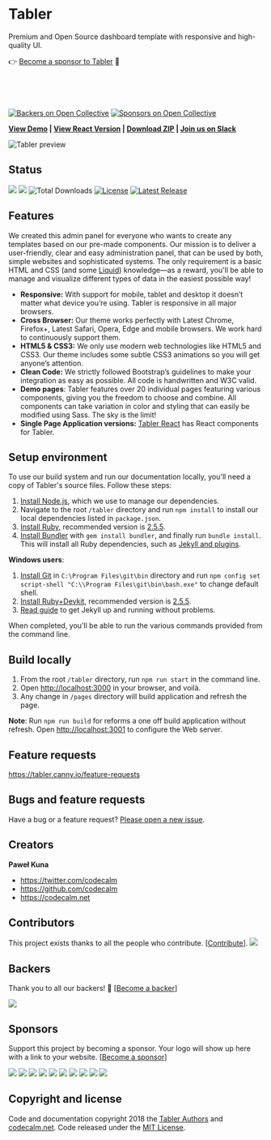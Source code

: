 # Tabler

Premium and Open Source dashboard template with responsive and high-quality UI.

👉 [Become a sponsor to Tabler](https://github.com/sponsors/codecalm) 🚀

<br><br><br>

[![Backers on Open Collective](https://opencollective.com/tabler/backers/badge.svg)](#backers)
 [![Sponsors on Open Collective](https://opencollective.com/tabler/sponsors/badge.svg)](#sponsors)


<strong><a href="https://preview-dev.tabler.io">View Demo</a> | <a href="https://github.com/tabler/tabler-react">View React Version</a> | <a href="https://github.com/tabler/tabler/archive/master.zip">Download ZIP</a> | <a href="https://goo.gl/zJP2dT">Join us on Slack</a></strong>

![Tabler preview](https://raw.githubusercontent.com/tabler/tabler/dev/static/img/tabler-preview.png)

## Status

<a href="https://www.npmjs.com/package/tabler-ui"><a href="#backers" alt="sponsors on Open Collective"><img src="https://opencollective.com/tabler/backers/badge.svg"/></a> <a href="#sponsors" alt="Sponsors on Open Collective"><img src="https://opencollective.com/tabler/sponsors/badge.svg"/></a> <img src="https://img.shields.io/npm/dt/tabler-ui.svg" alt="Total Downloads"></a> <a href="https://github.com/tabler/tabler/blob/master/LICENSE"><img src="https://img.shields.io/npm/l/tabler-ui.svg" alt="License"></a> <a href="https://github.com/tabler/tabler/releases"><img src="https://img.shields.io/npm/v/tabler-ui.svg" alt="Latest Release"></a>

## Features

We created this admin panel for everyone who wants to create any templates based on our pre-made components. Our mission is to deliver a user-friendly, clear and easy administration panel, that can be used by both, simple websites and sophisticated systems. The only requirement is a basic HTML and CSS (and some [Liquid](https://github.com/Shopify/liquid/wiki)) knowledge—as a reward, you'll be able to manage and visualize different types of data in the easiest possible way!

* **Responsive:** With support for mobile, tablet and desktop it doesn’t matter what device you’re using. Tabler is responsive in all major browsers.
* **Cross Browser:** Our theme works perfectly with Latest Chrome, Firefox+, Latest Safari, Opera, Edge and mobile browsers. We work hard to continuously support them.
* **HTML5 & CSS3:** We only use modern web technologies like HTML5 and CSS3. Our theme includes some subtle CSS3 animations so you will get anyone’s attention.
* **Clean Code:** We strictly followed Bootstrap’s guidelines to make your integration as easy as possible. All code is handwritten and W3C valid.
* **Demo pages**: Tabler features over 20 individual pages featuring various components, giving you the freedom to choose and combine. All components can take variation in color and styling that can easily be modified using Sass. The sky is the limit!
* **Single Page Application versions:** [Tabler React](https://github.com/tabler/tabler-react) has React components for Tabler.

## Setup environment

To use our build system and run our documentation locally, you'll need a copy of Tabler's source files. Follow these steps:

1. [Install Node.js](https://nodejs.org/download/), which we use to manage our dependencies.
2. Navigate to the root `/tabler` directory and run `npm install` to install our local dependencies listed in `package.json`.
3. [Install Ruby](https://ruby-lang.org/en/documentation/installation/), recommended version is [2.5.5](https://cache.ruby-lang.org/pub/ruby/2.5/ruby-2.5.5.tar.gz).
4. [Install Bundler](https://bundler.io) with `gem install bundler`, and finally run `bundle install`. This will install all Ruby dependencies, such as [Jekyll and plugins](https://jekyllrb.com).

**Windows users**:
1. [Install Git](https://git-scm.com/download/win) in `C:\Program Files\git\bin` directory and run `npm config set script-shell "C:\\Program Files\git\bin\bash.exe"` to change default shell.
2. [Install Ruby+Devkit](https://rubyinstaller.org/downloads/), recommended version is [2.5.5](https://github.com/oneclick/rubyinstaller2/releases/download/RubyInstaller-2.5.5-1/rubyinstaller-devkit-2.5.5-1-x86.exe).
3. [Read guide](https://jekyllrb.com/docs/installation/windows/) to get Jekyll up and running without problems.

When completed, you'll be able to run the various commands provided from the command line.

## Build locally

1. From the root `/tabler` directory, run `npm run start` in the command line.
2. Open [http://localhost:3000](http://localhost:3000) in your browser, and voilà.
3. Any change in `/pages` directory will build application and refresh the page.

**Note**:
Run `npm run build` for reforms a one off build application without refresh.
Open [http://localhost:3001](http://localhost:3001) to configure the Web server.

## Feature requests

https://tabler.canny.io/feature-requests

## Bugs and feature requests

Have a bug or a feature request? [Please open a new issue](https://github.com/tabler/tabler/issues/new).

## Creators

**Paweł Kuna**

- <https://twitter.com/codecalm>
- <https://github.com/codecalm>
- <https://codecalm.net>

## Contributors

This project exists thanks to all the people who contribute. [[Contribute](CONTRIBUTING.md)].
<a href="https://github.com/tabler/tabler/graphs/contributors"><img src="https://opencollective.com/tabler/contributors.svg?width=890&button=false"></a>

## Backers

Thank you to all our backers! 🙏 [[Become a backer](https://opencollective.com/tabler#backer)]

<a href="https://opencollective.com/tabler#backers" target="_blank"><img src="https://opencollective.com/tabler/backers.svg?width=890"></a>


## Sponsors

Support this project by becoming a sponsor. Your logo will show up here with a link to your website. [[Become a sponsor](https://opencollective.com/tabler#sponsor)]

<a href="https://opencollective.com/tabler/sponsor/0/website" target="_blank"><img src="https://opencollective.com/tabler/sponsor/0/avatar.svg"></a>
<a href="https://opencollective.com/tabler/sponsor/1/website" target="_blank"><img src="https://opencollective.com/tabler/sponsor/1/avatar.svg"></a>
<a href="https://opencollective.com/tabler/sponsor/2/website" target="_blank"><img src="https://opencollective.com/tabler/sponsor/2/avatar.svg"></a>
<a href="https://opencollective.com/tabler/sponsor/3/website" target="_blank"><img src="https://opencollective.com/tabler/sponsor/3/avatar.svg"></a>
<a href="https://opencollective.com/tabler/sponsor/4/website" target="_blank"><img src="https://opencollective.com/tabler/sponsor/4/avatar.svg"></a>
<a href="https://opencollective.com/tabler/sponsor/5/website" target="_blank"><img src="https://opencollective.com/tabler/sponsor/5/avatar.svg"></a>
<a href="https://opencollective.com/tabler/sponsor/6/website" target="_blank"><img src="https://opencollective.com/tabler/sponsor/6/avatar.svg"></a>
<a href="https://opencollective.com/tabler/sponsor/7/website" target="_blank"><img src="https://opencollective.com/tabler/sponsor/7/avatar.svg"></a>
<a href="https://opencollective.com/tabler/sponsor/8/website" target="_blank"><img src="https://opencollective.com/tabler/sponsor/8/avatar.svg"></a>
<a href="https://opencollective.com/tabler/sponsor/9/website" target="_blank"><img src="https://opencollective.com/tabler/sponsor/9/avatar.svg"></a>

## Copyright and license

Code and documentation copyright 2018 the [Tabler Authors](https://github.com/tabler/tabler/graphs/contributors) and [codecalm.net](https://codecalm.net). Code released under the [MIT License](https://github.com/tabler/tabler/blob/master/LICENSE).
